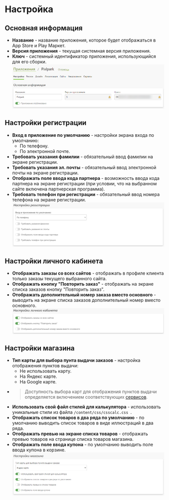 # Настройка
## Основная информация
* __Название__ - название приложения, которое будет отображаться в App Store и Play Маркет.
* __Версия приложения__ - текущая системная версия приложения. 
* __Ключ__ - системный идентификатор приложения, использующийся для его сборки.
![](../_media/app/settings-general.png ':size=70%')

## Настройки регистрации
* __Вход в приложение по умолчанию__ - настройки экрана входа по умолчанию:
    + По телефону.
    + По электронной почте.
* __Требовать указания фамилии__ - обязательный ввод фамилии на экране регистрации.
* __Требовать указания эл. почты__ - обязательный ввод электронной почты на экране регистрации.
* __Отображать поле ввода кода партнера__ - возможность ввода кода партнера на экране регистрации (при условии, что на выбранном сайте включена партнерская программа).
* __Требовать телефон при регистрации__ - обязательный ввод номера телефона на экране регистрации.
![](../_media/app/app02.png ':size=70%')

## Настройки личного кабинета
* __Отображать заказы со всех сайтов__ - отображать в профиле клиента только заказы текущего выбранного сайта.
* __Отображать кнопку "Повторить заказ"__ - отображать на экране списка заказов кнопку "Повторить заказ".
* __Отображать дополнительный номер заказа вместо основного__ - выводить на экране списка заказов дополнительный номер вместо основного.
![](../_media/app/app03.png ':size=70%')

## Настройки магазина
* __Тип карты для выбора пунта выдачи заказов__ - настройка отображения пунктов выдачи:
    + Не использовать карту.
    + На Яндекс карте.
    + На Google карте.
* > Доступность выбора карт для отображения пунктов выдачи определяется включением соответствующих [сервисов](/app/serviсes).
* __Использовать свой файл стилей для калькулятора__ - использовать уникальные стили из файла `/content/css/csscalc.css `.
* __Отображать список товаров в два ряда по умолчанию__ - по умолчанию выводить список товаров в виде иллюстраций в два ряда.
* __Отображать превью на экране списка товаров__ - отображать превью товаров на странице списка товаров магазина.
* __Отображать поле ввода купона__ - по умолчанию выводить поле ввода купона в корзине.
![](../_media/app/settings-shop.png ':size=70%')